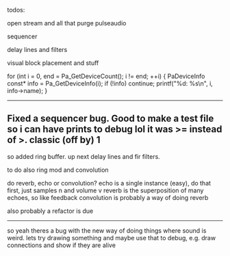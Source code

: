 todos:

open stream and all that
purge pulseaudio

sequencer

delay lines and filters

visual block placement and stuff

for (int i = 0, end = Pa_GetDeviceCount(); i != end; ++i) {
    PaDeviceInfo const* info = Pa_GetDeviceInfo(i);
    if (!info) continue;
    printf("%d: %s\n", i, info->name);
}


--------------
Fixed a sequencer bug. Good to make a test file so i can have prints to debug lol
it was >= instead of >. classic (off by) 1
--------------

so added ring buffer. up next delay lines and fir filters.

to do also ring mod and convolution

do reverb, echo or convolution?
    echo is a single instance (easy), do that first, just samples n and volume v
    reverb is the superposition of many echoes, so like feedback
    convolution is probably a way of doing reverb


also probably a refactor is due

--------------

so yeah theres a bug with the new way of doing things where sound is weird. lets try drawing something and maybe use that to debug, e.g. draw connections and show if they are alive